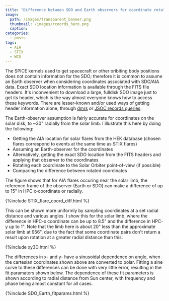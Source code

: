 ```yaml
---
title: "Difference between SDO and Earth observers for coordinate rotation"
image: 
  path: /images/transparent_banner.png
  thumbnail: /images/rcoords_hero.png
  caption:
categories:
  - posts
tags:
  - AIA
  - STIX
  - WCS
---
```


The SPICE kernels used to get spacecraft or other oribiting body positions does not contain information for the SDO; therefore it is common to assume an Earth observer when considering coordinates associated with SDO/AIA data. Exact SDO location information is available through the FITS file headers. It's inconvenient to download a large, fulldisk SDO image just to get its header, which is the way almost everyone knows how to access these keywords. There are lesser-known and/or used ways of getting header information alone, through [dmrs](https://docs.sunpy.org/projects/drms/en/v0.5.5/) or [JSOC records queries](http://jsoc.stanford.edu/ajax/lookdata.html?ds=aia.lev1_euv_12s). 

The Earth-observer assumption is fairly accurate for coordinates on the solar disk, to ~30" radially from the solar limb. I illustrate this here by doing the following:

- Getting the AIA location for solar flares from the HEK database (chosen flares correspond to events at the same time as STIX flares)
- Assuming an Earth-observer for the coordinates
- Alternatively, getting the exact SDO location from the FITS headers and applying that observer to the coordinates
- Rotating each coordinate to the Solar Orbiter point-of-view (if possible)
- Comparing the difference between rotated coordinates
    
The figure shows that for AIA flares occuring near the solar limb, the reference frame of the observer (Earth or SDO) can make a difference of up to 15" in HPC x-coordinate or radially.

{%include STIX_flare_coord_diff.html %}

This can be shown more uniformly by sampling coordinates at a set radial distance and various angles. I show this for the solar limb, where the difference in HPC-x coordinate can be up to 8.5" and the difference in HPC-y up to 1". Note that the limb here is about 20" less than the approximate solar limb at 956", due to the fact that some coordinate pairs don't return a result upon rotation at a greater radial distance than this. 

{%include xy3D.html %}

The differences in x- and y- have a sinusoidal dependence on angle, when the cartesian coordinates shown above are converted to polar. Fitting a sine curve to these differences can be done with very little error, resulting in the fit paramaters shown below. The dependence of these fit parameters is shown according to radial distance from Sun center, with frequency and phase being almost constant for all cases.  

{%include SDO_Earth_fitparams.html %}


